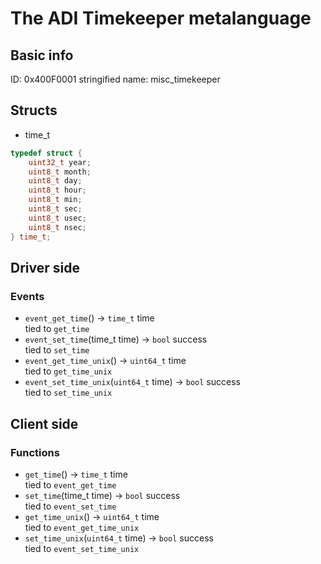 # The ADI Timekeeper metalanguage
## Basic info
ID: 0x400F0001
stringified name: misc_timekeeper

## Structs
* time_t
```c
typedef struct {
    uint32_t year;
    uint8_t month;
    uint8_t day;
    uint8_t hour;
    uint8_t min;
    uint8_t sec;
    uint8_t usec;
    uint8_t nsec;
} time_t;
```

## Driver side
### Events
* `event_get_time`() -> `time_t` time</br>
tied to `get_time`
* `event_set_time`(time_t time) -> `bool` success</br>
tied to `set_time`
* `event_get_time_unix`() -> `uint64_t` time</br>
tied to `get_time_unix`
* `event_set_time_unix`(`uint64_t` time) -> `bool` success</br>
tied to `set_time_unix`

## Client side
### Functions
* `get_time`() -> `time_t` time</br>
tied to `event_get_time`
* `set_time`(time_t time) -> `bool` success</br>
tied to `event_set_time `
* `get_time_unix`() -> `uint64_t` time</br>
tied to `event_get_time_unix`
* `set_time_unix`(`uint64_t` time) -> `bool` success</br>
tied to `event_set_time_unix`